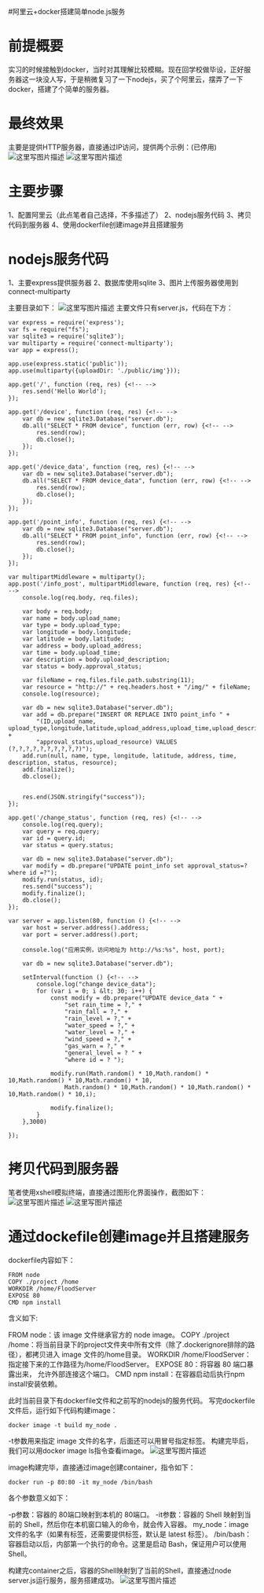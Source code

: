 #阿里云+docker搭建简单node.js服务
# 前提概要

实习的时候接触到docker，当时对其理解比较模糊。现在回学校做毕设，正好服务器这一块没人写，于是稍微复习了一下nodejs，买了个阿里云，摆弄了一下docker，搭建了个简单的服务器。

# 最终效果

主要是提供HTTP服务器，直接通过IP访问，提供两个示例：(已停用)      <img src="https://raw.githubusercontent.com/Double2hao/xujiajia_blog/main/img/380.png" alt="这里写图片描述" title="">  <img src="https://raw.githubusercontent.com/Double2hao/xujiajia_blog/main/img/381.png" alt="这里写图片描述" title="">

# 主要步骤

1、配置阿里云（此点笔者自己选择，不多描述了）  2、nodejs服务代码  3、拷贝代码到服务器  4、使用dockerfile创建image并且搭建服务

# nodejs服务代码

1、主要express提供服务器  2、数据库使用sqlite  3、图片上传服务器使用到connect-multiparty

主要目录如下：  <img src="https://raw.githubusercontent.com/Double2hao/xujiajia_blog/main/img/382.png" alt="这里写图片描述" title="">  主要文件只有server.js，代码在下方：

```
var express = require('express');
var fs = require("fs");
var sqlite3 = require('sqlite3');
var multiparty = require('connect-multiparty');
var app = express();

app.use(express.static('public'));
app.use(multiparty({uploadDir: './public/img'}));

app.get('/', function (req, res) {<!-- -->
    res.send('Hello World');
});

app.get('/device', function (req, res) {<!-- -->
    var db = new sqlite3.Database("server.db");
    db.all("SELECT * FROM device", function (err, row) {<!-- -->
        res.send(row);
        db.close();
    });
});

app.get('/device_data', function (req, res) {<!-- -->
    var db = new sqlite3.Database("server.db");
    db.all("SELECT * FROM device_data", function (err, row) {<!-- -->
        res.send(row);
        db.close();
    });
});

app.get('/point_info', function (req, res) {<!-- -->
    var db = new sqlite3.Database("server.db");
    db.all("SELECT * FROM point_info", function (err, row) {<!-- -->
        res.send(row);
        db.close();
    });
});

var multipartMiddleware = multiparty();
app.post('/info_post', multipartMiddleware, function (req, res) {<!-- -->
    console.log(req.body, req.files);

    var body = req.body;
    var name = body.upload_name;
    var type = body.upload_type;
    var longitude = body.longitude;
    var latitude = body.latitude;
    var address = body.upload_address;
    var time = body.upload_time;
    var description = body.upload_description;
    var status = body.approval_status;

    var fileName = req.files.file.path.substring(11);
    var resource = "http://" + req.headers.host + "/img/" + fileName;
    console.log(resource);

    var db = new sqlite3.Database("server.db");
    var add = db.prepare("INSERT OR REPLACE INTO point_info " +
        "(ID,upload_name, upload_type,longitude,latitude,upload_address,upload_time,upload_description," +
        "approval_status,upload_resource) VALUES (?,?,?,?,?,?,?,?,?,?)");
    add.run(null, name, type, longitude, latitude, address, time, description, status, resource);
    add.finalize();
    db.close();


    res.end(JSON.stringify("success"));
});

app.get('/change_status', function (req, res) {<!-- -->
    console.log(req.query);
    var query = req.query;
    var id = query.id;
    var status = query.status;

    var db = new sqlite3.Database("server.db");
    var modify = db.prepare("UPDATE point_info set approval_status=? where id =?");
    modify.run(status, id);
    res.send("success");
    modify.finalize();
    db.close();
});

var server = app.listen(80, function () {<!-- -->
    var host = server.address().address;
    var port = server.address().port;

    console.log("应用实例，访问地址为 http://%s:%s", host, port);

    var db = new sqlite3.Database("server.db");

    setInterval(function () {<!-- -->
        console.log("change device_data");
        for (var i = 0; i &lt; 30; i++) {
            const modify = db.prepare("UPDATE device_data " +
                "set rain_time = ?," +
                "rain_fall = ?," +
                "rain_level = ?," +
                "water_speed = ?," +
                "water_level = ?," +
                "wind_speed = ?," +
                "gas_warn = ?," +
                "general_level = ? " +
                "where id = ? ");

            modify.run(Math.random() * 10,Math.random() * 10,Math.random() * 10,Math.random() * 10,
                Math.random() * 10,Math.random() * 10,Math.random() * 10,Math.random() * 10,i);

            modify.finalize();
        }
    },3000)

});
```

# 拷贝代码到服务器

笔者使用xshell模拟终端，直接通过图形化界面操作，截图如下：  <img src="https://raw.githubusercontent.com/Double2hao/xujiajia_blog/main/img/383.png" alt="这里写图片描述" title="">  <img src="https://raw.githubusercontent.com/Double2hao/xujiajia_blog/main/img/384.png" alt="这里写图片描述" title="">

# 通过dockefile创建image并且搭建服务

dockerfile内容如下：

```
FROM node
COPY ./project /home
WORKDIR /home/FloodServer
EXPOSE 80
CMD npm install

```

含义如下:

>  
 FROM node：该 image 文件继承官方的 node image。  COPY ./project /home：将当前目录下的project文件夹中所有文件（除了.dockerignore排除的路径），都拷贝进入 image 文件的/home目录。  WORKDIR /home/FloodServer：指定接下来的工作路径为/home/FloodServer。  EXPOSE 80：将容器 80 端口暴露出来， 允许外部连接这个端口。  CMD npm install：在容器启动后执行npm install安装依赖。 


此时当前目录下有dockerfile文件和之前写的nodejs的服务代码。  写完dockerfile文件后，运行如下代码构建image：

```
docker image -t build my_node .
```

-t参数用来指定 image 文件的名字，后面还可以用冒号指定标签。  构建完毕后，我们可以用docker image ls指令查看image。  <img src="https://raw.githubusercontent.com/Double2hao/xujiajia_blog/main/img/385.png" alt="这里写图片描述" title="">

image构建完毕，直接通过image创建container，指令如下：

```
docker run -p 80:80 -it my_node /bin/bash
```

各个参数意义如下：

>  
 -p参数：容器的 80端口映射到本机的 80端口。  -it参数：容器的 Shell 映射到当前的 Shell，然后你在本机窗口输入的命令，就会传入容器。  my_node：image 文件的名字（如果有标签，还需要提供标签，默认是 latest 标签）。  /bin/bash：容器启动以后，内部第一个执行的命令。这里是启动 Bash，保证用户可以使用 Shell。 


构建完container之后，容器的Shell映射到了当前的Shell，直接通过node server.js运行服务，服务搭建成功。  <img src="https://raw.githubusercontent.com/Double2hao/xujiajia_blog/main/img/386.png" alt="这里写图片描述" title="">